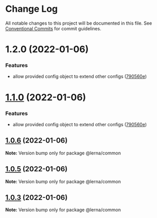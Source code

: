 # Change Log

All notable changes to this project will be documented in this file.
See [Conventional Commits](https://conventionalcommits.org) for commit guidelines.

# 1.2.0 (2022-01-06)


### Features

* allow provided config object to extend other configs ([790560e](https://github.com/Khaos93/lerna-example/commit/790560ee5fd741acc8088c96870ea89b5ed905ce))





# [1.1.0](https://github.com/Khaos93/lerna-example/compare/@lerna/common@1.0.6...@lerna/common@1.1.0) (2022-01-06)


### Features

* allow provided config object to extend other configs ([790560e](https://github.com/Khaos93/lerna-example/commit/790560ee5fd741acc8088c96870ea89b5ed905ce))





## [1.0.6](https://github.com/Khaos93/lerna-example/compare/@lerna/common@1.0.5...@lerna/common@1.0.6) (2022-01-06)

**Note:** Version bump only for package @lerna/common





## [1.0.5](https://github.com/Khaos93/lerna-example/compare/@lerna/common@1.0.3...@lerna/common@1.0.5) (2022-01-06)

**Note:** Version bump only for package @lerna/common





## [1.0.3](https://github.com/Khaos93/lerna-example/compare/@lerna/common@1.0.2...@lerna/common@1.0.3) (2022-01-06)

**Note:** Version bump only for package @lerna/common
